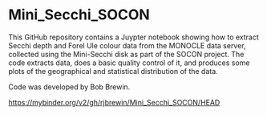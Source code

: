 # Mini_Secchi_SOCON

This GitHub repository contains a Juypter notebook showing how to extract Secchi depth and Forel Ule colour data from the MONOCLE data server, collected using the Mini-Secchi disk as part of the SOCON project. The code extracts data, does a basic quality control of it, and produces some plots of the geographical and statistical distribution of the data. 

Code was developed by Bob Brewin.

https://mybinder.org/v2/gh/rjbrewin/Mini_Secchi_SOCON/HEAD

